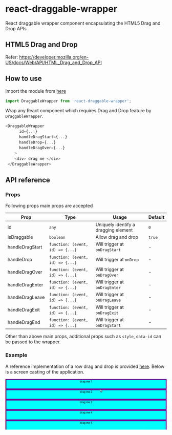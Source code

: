 # react-draggable-wrapper
React draggable wrapper component encapsulating the HTML5 Drag and Drop APIs.

## HTML5 Drag and Drop

Refer: https://developer.mozilla.org/en-US/docs/Web/API/HTML_Drag_and_Drop_API

## How to use

Import the module from [here](https://www.npmjs.com/package/react-draggable-wrapper)

```javascript
import DraggableWrapper from 'react-draggable-wrapper';
```

Wrap any React component which requires Drag and Drop feature by `DraggableWrapper`.

```javascript
<DraggableWrapper
      id={...}
      handleDragStart={...}
      handleDrop={...}
      handleDragOver={...}
    >
    <div> drag me </div>
 </DraggableWrapper>

```

## API reference 

### Props

Following props main props are accepted 

|Prop|Type|Usage|Default|
|---|---|---|---|
id|`any`| Uniquely identify a dragging element| `0` |
isDraggable|`boolean`| Allow drag and drop| `true` |
handleDragStart|`function: (event, id) => {...}`| Will trigger at `onDragStart` | - |
handleDrop|`function: (event, id) => {...}`| Will trigger at `onDrop` | - |
handleDragOver|`function: (event, id) => {...}`| Will trigger at `onDragOver` | - |
handleDragEnter|`function: (event, id) => {...}`| Will trigger at `onDragEnter` | - |
handleDragLeave|`function: (event, id) => {...}`| Will trigger at `onDragLeave` | - |
handleDragExit|`function: (event, id) => {...}`| Will trigger at `onDragExit` | - |
handleDragEnd|`function: (event, id) => {...}`| Will trigger at `onDragStart` | - |

Other than above main props, additional props such as `style`, `data-id` can be passed to the wrapper.

### Example

A reference implementation of a row drag and drop is provided [here](https://github.com/theekshanawj/react-draggable-wrapper/blob/master/sample/App.js). Below is a screen casting of the application.

![Row and Drop](./sample/row-drag-n-drop.gif)

